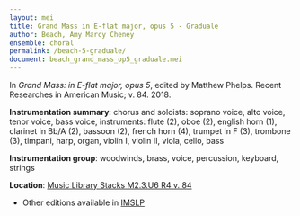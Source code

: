 ```yaml
---
layout: mei
title: Grand Mass in E-flat major, opus 5 - Graduale
author: Beach, Amy Marcy Cheney
ensemble: choral 
permalink: /beach-5-graduale/
document: beach_grand_mass_op5_graduale.mei
---
```


In *Grand Mass: in E-flat major, opus 5*, edited by Matthew Phelps. Recent Researches in American Music; v. 84. 2018.

**Instrumentation summary**: chorus and soloists: soprano voice, alto voice, tenor voice, bass voice, instruments: flute (2), oboe (2), english horn (1), clarinet in Bb/A (2), bassoon (2), french horn (4), trumpet in F (3), trombone (3), timpani, harp, organ, violin I, violin II, viola, cello, bass 

**Instrumentation group**: woodwinds, brass, voice, percussion, keyboard, strings

**Location**: <a href="https://tufts-primo.hosted.exlibrisgroup.com/permalink/f/14dinuo/01TUN_ALMA21190686410003851" target="_blank">Music Library Stacks M2.3.U6 R4 v. 84</a>
- Other editions available in <a href="https://imslp.org/wiki/Mass_in_E-flat_major%2C_Op.5_(Beach%2C_Amy_Marcy)" target="_blank">IMSLP</a>
